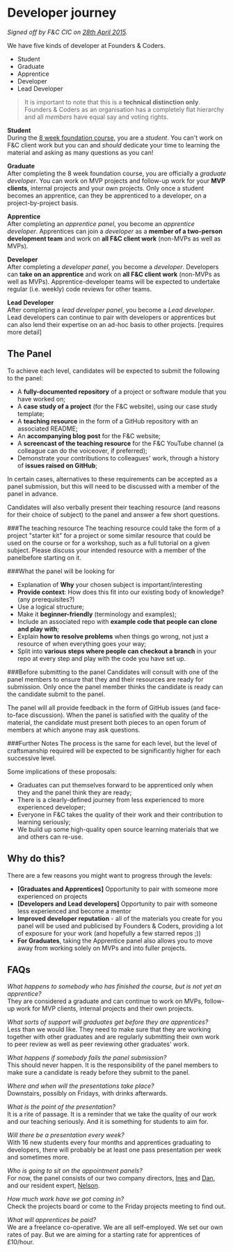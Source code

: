 # Developer journey
_Signed off by F&C CIC on [28th April 2015](http://tinyurl.com/m3q4dll)._

We have five kinds of developer at Founders & Coders.

+ Student
+ Graduate
+ Apprentice
+ Developer
+ Lead Developer

> It is important to note that this is a **technical distinction only**. Founders & Coders as an organisation has a completely flat hierarchy and all _members_ have equal say and voting rights.

**Student**    
 During the [8 week foundation course](https://github.com/foundersandcoders/playbook/blob/master/foundation.md), you are a _student_. You can't work on F&C client work but you can and _should_ dedicate your time to learning the material and asking as many questions as you can!

**Graduate**    
After completing the 8 week foundation course, you are officially a *graduate developer*. You can work on MVP projects and follow-up work for your **MVP clients**, internal projects and your own projects. Only once a student becomes an apprentice, can they be apprenticed to a developer, on a project-by-project basis.


**Apprentice**    
After completing an *apprentice panel*, you become an *apprentice developer*. Apprentices can join a *developer* as a **member of a two-person development team** and work on **all F&C client work** (non-MVPs as well as MVPs).

**Developer**        
After completing a *developer panel*, you become a *developer*. Developers can **take on an apprentice** and work on **all F&C client work** (non-MVPs as well as MVPs). Apprentice-developer teams will be expected to undertake regular (i.e. weekly) code reviews for other teams.

**Lead Developer**    
After completing a *lead developer panel*, you become a *Lead developer*. Lead developers can continue to pair with developers or apprentices but can also lend their expertise on an ad-hoc basis to other projects. [requires more detail]


## The Panel

To achieve each level, candidates will be expected to submit the following to the panel:

+ A **fully-documented repository** of a project or software module that you have worked on;
+ A **case study of a project** (for the F&C website), using our case study template;
+ A **teaching resource** in the form of a GitHub repository with an associated README;
+ An **accompanying blog post** for the F&C website;
+ A **screencast of the teaching resource** for the F&C YouTube channel (a colleague can do the voiceover, if preferred);
+ Demonstrate your contributions to colleagues' work, through a history of **issues raised on GitHub**;

In certain cases, alternatives to these requirements can be accepted as a panel submission, but this will need to be discussed with a member of the panel in advance.

Candidates will also verbally present their teaching resource (and reasons for their choice of subject) to the panel and answer a few short questions.

###The teaching resource
The teaching resource could take the form of a project "starter kit" for a project or some similar resource that could be used on the course or for a workshop, such as a full tutorial on a given subject. Please discuss your intended resource with a member of the panelbefore starting on it.

###What the panel will be looking for
+ Explanation of **Why** your chosen subject is important/interesting
+ **Provide context**: How does this fit into our existing body of knowledge? (any prerequisites?)
+ Use a logical structure;
+ Make it **beginner-friendly** (terminology and examples);
+ Include an associated repo with **example code that people can clone and play with**;
+ Explain **how to resolve problems** when things go wrong, not just a resource of when everything goes your way;
+ Split into **various steps where people can checkout a branch** in your repo at every step and play with the code you have set up.

###Before submitting to the panel
Candidates will consult with one of the panel members to ensure that they and their resources are ready for submission. Only once the panel member thinks the candidate is ready can the candidate submit to the panel.

The panel will all provide feedback in the form of GitHub issues (and face-to-face discussion). When the panel is satisfied with the quality of the material, the candidate must present both pieces to an open forum of members at which anyone may ask questions.  

###Further Notes
The process is the same for each level, but the level of craftsmanship required will be expected to be significantly higher for each successive level.

Some implications of these proposals:
+ Graduates can put themselves forward to be apprenticed only when they and the panel think they are ready;
+ There is a clearly-defined journey from less experienced to more experienced developer;
+ Everyone in F&C takes the quality of their work and their contribution to learning seriously;
+ We build up some high-quality open source learning materials that we and others can re-use.

## Why do this?
There are a few reasons you might want to progress through the levels:
+ **[Graduates and Apprentices]** Opportunity to pair with someone more experienced on projects
+ **[Developers and Lead developers]** Opportunity to pair with someone less experienced and become a mentor
+ **Improved developer reputation** - all of the materials you create for you panel will be used and publicised by Founders & Coders, providing a lot of exposure for your work (and hopefully a few starred repos ;))
+ **For Graduates**, taking the Apprentice panel also allows you to move away from working solely on MVPs and into fuller projects.

## FAQs  

*What happens to somebody who has finished the course, but is not yet an apprentice?*    
They are considered a graduate and can continue to work on MVPs, follow-up work for MVP clients, internal projects and their own projects.  

*What sorts of support will graduates get before they are apprentices?*    
 Less than we would like. They need to make sure that they are working together with other graduates and are regularly submitting their own work to peer review as well as peer reviewing other graduates' work.  

*What happens if somebody fails the panel submission?*    
This should never happen. It is the responsibility of the panel members to make sure a candidate is ready before they submit to the panel.  

*Where and when will the presentations take place?*    
Downstairs, possibly on Fridays, with drinks afterwards.  

*What is the point of the presentation?*    
It is a rite of passage. It is a reminder that we take the quality of our work and our teaching seriously. And it is something for students to aim for.

*Will there be a presentation every week?*    
With 16 new students every four months and apprentices graduating to developers, there will probably be at least one pass presentation per week and sometimes more.  

*Who is going to sit on the appointment panels?*    
For now, the panel consists of our two company directors, [Ines](https://twitter.com/iteles) and [Dan](https://twitter.com/dsofer), and our resident expert, [Nelson](https://github.com/nelsonic).

*How much work have we got coming in?*    
Check the projects board or come to the Friday projects meeting to find out.

*What will apprentices be paid?*    
We are a freelance co-operative. We are all self-employed. We set our own rates of pay. But we are aiming for a starting rate for apprentices of £10/hour.
